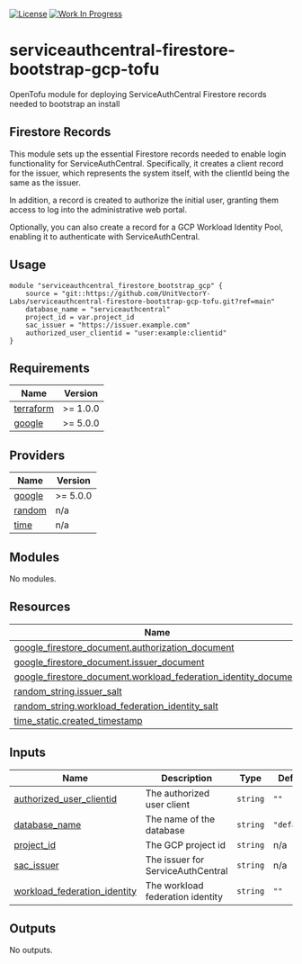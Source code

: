 [![License](https://img.shields.io/badge/License-Apache%202.0-blue.svg)](https://opensource.org/licenses/Apache-2.0) [![Work In Progress](https://img.shields.io/badge/Status-Work%20In%20Progress-yellow)](https://unitvectory-labs.github.io/uvy-labs-guide/bestpractices/status/#work-in-progress)

# serviceauthcentral-firestore-bootstrap-gcp-tofu

OpenTofu module for deploying ServiceAuthCentral Firestore records needed to bootstrap an install

## Firestore Records

This module sets up the essential Firestore records needed to enable login functionality for ServiceAuthCentral. Specifically, it creates a client record for the issuer, which represents the system itself, with the clientId being the same as the issuer.

In addition, a record is created to authorize the initial user, granting them access to log into the administrative web portal.

Optionally, you can also create a record for a GCP Workload Identity Pool, enabling it to authenticate with ServiceAuthCentral.

## Usage

```hcl
module "serviceauthcentral_firestore_bootstrap_gcp" {
    source = "git::https://github.com/UnitVectorY-Labs/serviceauthcentral-firestore-bootstrap-gcp-tofu.git?ref=main"
    database_name = "serviceauthcentral"
    project_id = var.project_id
    sac_issuer = "https://issuer.example.com"
    authorized_user_clientid = "user:example:clientid"
}
```

<!-- BEGIN_TF_DOCS -->
## Requirements

| Name | Version |
|------|---------|
| <a name="requirement_terraform"></a> [terraform](#requirement\_terraform) | >= 1.0.0 |
| <a name="requirement_google"></a> [google](#requirement\_google) | >= 5.0.0 |

## Providers

| Name | Version |
|------|---------|
| <a name="provider_google"></a> [google](#provider\_google) | >= 5.0.0 |
| <a name="provider_random"></a> [random](#provider\_random) | n/a |
| <a name="provider_time"></a> [time](#provider\_time) | n/a |

## Modules

No modules.

## Resources

| Name | Type |
|------|------|
| [google_firestore_document.authorization_document](https://registry.terraform.io/providers/hashicorp/google/latest/docs/resources/firestore_document) | resource |
| [google_firestore_document.issuer_document](https://registry.terraform.io/providers/hashicorp/google/latest/docs/resources/firestore_document) | resource |
| [google_firestore_document.workload_federation_identity_document](https://registry.terraform.io/providers/hashicorp/google/latest/docs/resources/firestore_document) | resource |
| [random_string.issuer_salt](https://registry.terraform.io/providers/hashicorp/random/latest/docs/resources/string) | resource |
| [random_string.workload_federation_identity_salt](https://registry.terraform.io/providers/hashicorp/random/latest/docs/resources/string) | resource |
| [time_static.created_timestamp](https://registry.terraform.io/providers/hashicorp/time/latest/docs/resources/static) | resource |

## Inputs

| Name | Description | Type | Default | Required |
|------|-------------|------|---------|:--------:|
| <a name="input_authorized_user_clientid"></a> [authorized\_user\_clientid](#input\_authorized\_user\_clientid) | The authorized user client | `string` | `""` | no |
| <a name="input_database_name"></a> [database\_name](#input\_database\_name) | The name of the database | `string` | `"default"` | no |
| <a name="input_project_id"></a> [project\_id](#input\_project\_id) | The GCP project id | `string` | n/a | yes |
| <a name="input_sac_issuer"></a> [sac\_issuer](#input\_sac\_issuer) | The issuer for ServiceAuthCentral | `string` | n/a | yes |
| <a name="input_workload_federation_identity"></a> [workload\_federation\_identity](#input\_workload\_federation\_identity) | The workload federation identity | `string` | `""` | no |

## Outputs

No outputs.
<!-- END_TF_DOCS -->
